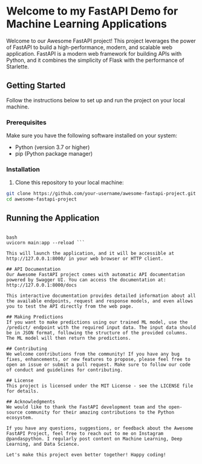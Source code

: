 # Welcome to my FastAPI Demo for Machine Learning Applications

Welcome to our Awesome FastAPI project! This project leverages the power of FastAPI to build a high-performance, modern, and scalable web application. FastAPI is a modern web framework for building APIs with Python, and it combines the simplicity of Flask with the performance of Starlette.

## Getting Started

Follow the instructions below to set up and run the project on your local machine.

### Prerequisites

Make sure you have the following software installed on your system:

- Python (version 3.7 or higher)
- pip (Python package manager)

### Installation

1. Clone this repository to your local machine:

```bash
git clone https://github.com/your-username/awesome-fastapi-project.git
cd awesome-fastapi-project

```


## Running the Application

``` To start the FastAPI application, run the following command:

bash
uvicorn main:app --reload ```

This will launch the application, and it will be accessible at http://127.0.0.1:8000/ in your web browser or HTTP client.

## API Documentation
Our Awesome FastAPI project comes with automatic API documentation powered by Swagger UI. You can access the documentation at: http://127.0.0.1:8000/docs

This interactive documentation provides detailed information about all the available endpoints, request and response models, and even allows you to test the API directly from the web page.

## Making Predictions
If you want to make predictions using our trained ML model, use the /predict/ endpoint with the required input data. The input data should be in JSON format, following the structure of the provided columns. The ML model will then return the predictions.

## Contributing
We welcome contributions from the community! If you have any bug fixes, enhancements, or new features to propose, please feel free to open an issue or submit a pull request. Make sure to follow our code of conduct and guidelines for contributing.

## License
This project is licensed under the MIT License - see the LICENSE file for details.

## Acknowledgments
We would like to thank the FastAPI development team and the open-source community for their amazing contributions to the Python ecosystem.

If you have any questions, suggestions, or feedback about the Awesome FastAPI Project, feel free to reach out to me on Instagram @pandaspython. I regularly post content on Machine Learning, Deep Learning, and Data Science.

Let's make this project even better together! Happy coding!

